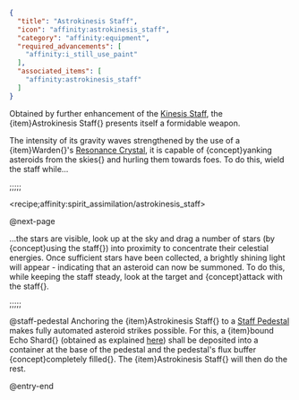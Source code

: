 ```json
{
  "title": "Astrokinesis Staff",
  "icon": "affinity:astrokinesis_staff",
  "category": "affinity:equipment",
  "required_advancements": [
    "affinity:i_still_use_paint"
  ],
  "associated_items": [
    "affinity:astrokinesis_staff"
  ]
}
```

Obtained by further enhancement of the [Kinesis Staff](^affinity:kinesis_staff), the {item}Astrokinesis Staff{} presents
itself a formidable weapon.


The intensity of its gravity waves strengthened by the use of a {item}Warden{}'s
[Resonance Crystal](^affinity:resonance_crystal), it is capable of {concept}yanking asteroids from the skies{} and
hurling them towards foes. To do this, wield the staff while...

;;;;;

<recipe;affinity:spirit_assimilation/astrokinesis_staff>

@next-page

...the stars are visible, look up at the sky and drag a number of stars (by {concept}using the staff{}) into proximity
to concentrate their celestial energies. Once sufficient stars have been collected, a brightly shining light will
appear - indicating that an asteroid can now be summoned. To do this, while keeping the staff steady, look at the target
and {concept}attack with the staff{}.

;;;;;

@staff-pedestal
Anchoring the {item}Astrokinesis Staff{} to a [Staff Pedestal](^affinity:staff_pedestal) makes fully automated asteroid
strikes possible. For this, a {item}bound Echo Shard{} (obtained as explained [here](^affinity:nimble_staff#3)) shall
be deposited into a container at the base of the pedestal and the pedestal's flux buffer {concept}completely filled{}.
The {item}Astrokinesis Staff{} will then do the rest.

@entry-end
